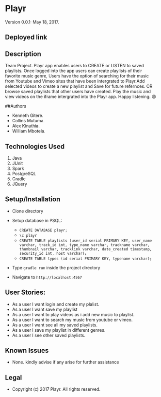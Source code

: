 # Playr
Version 0.0.1: May 18, 2017.

## Deployed link

## Description
Team Project. Playr app enables users to CREATE or LISTEN to saved playlists. Once logged into the app users can create playlists of their favorite music genre, Users have the option of searching for their music from Youtube and Vimeo sites that have been intergrated to Playr.Add selected videos to create a new playlist and Save for future refernces. OR browse saved playlists that other users have created. Play the music and view videos on the iframe intergrated into the Playr app. Happy listening. :smile:

##Authors
* Kenneth Gitere.
* Collins Mutuma.
* Alex Kinuthia.
* William Mbotela.


## Technologies Used
  1. Java
  2. JUnit
  3.  Spark
  4. PostgreSQL
  5. Gradle
  6. JQuery


## Setup/Installation
* Clone directory
* Setup database in PSQL:
  * `CREATE DATABASE playr;`
  * `\c playr`
  * `CREATE TABLE playlists (user_id serial PRIMARY KEY, user_name varchar, track_id int, type_name varchar, trackname varchar, thumbnail varchar, tracklink varchar, date_created timestamp, security_id int, host varchar);`
  * `CREATE TABLE types (id serial PRIMARY KEY, typename varchar);`

* Type `gradle run` inside the project directory
* Navigate to ```http://localhost:4567```



## User Stories:

* As a user I want login and create my plalist.
* As a user I want save my playlist
* As a user I want to play videos as i add new music to playlist.
* As a user I want to search my music from youtube or vimeo.
* As a user I want see all my saved playlists.
* As a user I save my playlist in different genres.
* As a user I see other saved playlists.




## Known Issues
* None. kindly advise if any arise for further assistance


## Legal
* Copyright (c) 2017 Playr. All rights reserved.
